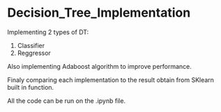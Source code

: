 # Decision_Tree_Implementation

Implementing 2 types of DT:
1. Classifier
2. Reggressor

Also implementing Adaboost algorithm to improve performance.

Finaly comparing each implementation to the result obtain from SKlearn built in function.

All the code can be run on the .ipynb file.
